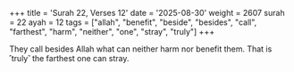 +++
title = 'Surah 22, Verses 12'
date = '2025-08-30'
weight = 2607
surah = 22
ayah = 12
tags = ["allah", "benefit", "beside", "besides", "call", "farthest", "harm", "neither", "one", "stray", "truly"]
+++

They call besides Allah what can neither harm nor benefit them. That is ˹truly˺ the farthest one can stray.